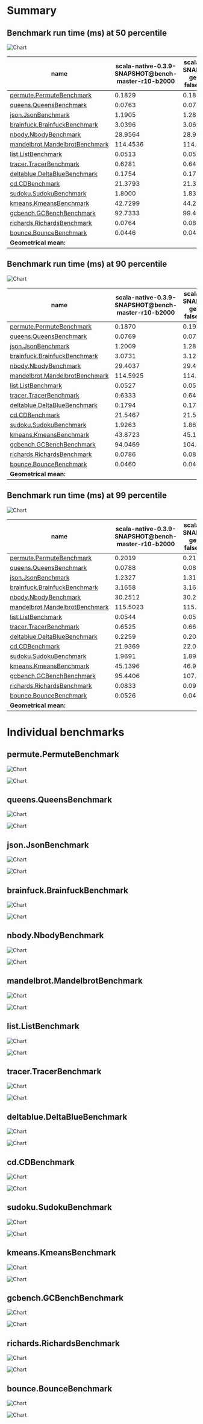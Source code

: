 # Summary
## Benchmark run time (ms) at 50 percentile 
![Chart](relative_percentile_50.png)

|name | scala-native-0.3.9-SNAPSHOT@bench-master-r10-b2000 | scala-native-0.3.9-SNAPSHOT@bench-gengc-1024-4-false-1-r10-b2000 |  | scala-native-0.3.9-SNAPSHOT@bench-gengc-1024-4-true-1-r10-b2000 |  | scala-native-0.3.9-SNAPSHOT@bench-gengc-1024-4-true-2-r10-b2000 | |
| -- | -- | -- | -- | -- | -- | -- | -- |
|[permute.PermuteBenchmark](#permutepermutebenchmark)|0.1829|0.1849|+1.10%|0.1873|+2.40%|0.1849|+1.10%|
|[queens.QueensBenchmark](#queensqueensbenchmark)|0.0763|0.0770|+1.00%|0.0776|+1.72%|0.0770|+0.97%|
|[json.JsonBenchmark](#jsonjsonbenchmark)|1.1905|1.2804|+7.55%|1.1761|__-1.21%__|1.1963|+0.48%|
|[brainfuck.BrainfuckBenchmark](#brainfuckbrainfuckbenchmark)|3.0396|3.0613|+0.71%|3.1956|+5.13%|3.1920|+5.01%|
|[nbody.NbodyBenchmark](#nbodynbodybenchmark)|28.9564|28.9441|__-0.04%__|28.9563|__-0.00%__|28.9405|__-0.05%__|
|[mandelbrot.MandelbrotBenchmark](#mandelbrotmandelbrotbenchmark)|114.4536|114.4363|__-0.02%__|114.9587|+0.44%|114.3464|__-0.09%__|
|[list.ListBenchmark](#listlistbenchmark)|0.0513|0.0512|__-0.14%__|0.0424|__-17.29%__|0.0453|__-11.73%__|
|[tracer.TracerBenchmark](#tracertracerbenchmark)|0.6281|0.6437|+2.49%|0.6427|+2.33%|0.6412|+2.08%|
|[deltablue.DeltaBlueBenchmark](#deltabluedeltabluebenchmark)|0.1754|0.1717|__-2.12%__|0.1781|+1.50%|0.1762|+0.41%|
|[cd.CDBenchmark](#cdcdbenchmark)|21.3793|21.3707|__-0.04%__|21.3774|__-0.01%__|21.3532|__-0.12%__|
|[sudoku.SudokuBenchmark](#sudokusudokubenchmark)|1.8000|1.8388|+2.16%|1.8670|+3.72%|1.8337|+1.87%|
|[kmeans.KmeansBenchmark](#kmeanskmeansbenchmark)|42.7299|44.2044|+3.45%|50.6552|+18.55%|50.1935|+17.47%|
|[gcbench.GCBenchBenchmark](#gcbenchgcbenchbenchmark)|92.7333|99.4872|+7.28%|99.2919|+7.07%|99.3593|+7.15%|
|[richards.RichardsBenchmark](#richardsrichardsbenchmark)|0.0764|0.0836|+9.33%|0.0837|+9.47%|0.0833|+8.98%|
|[bounce.BounceBenchmark](#bouncebouncebenchmark)|0.0446|0.0428|__-4.08%__|0.0442|__-0.84%__|0.0456|+2.30%|
| __Geometrical mean:__|| |+1.85%| |+1.94%| |+2.22%|
## Benchmark run time (ms) at 90 percentile 
![Chart](relative_percentile_90.png)

|name | scala-native-0.3.9-SNAPSHOT@bench-master-r10-b2000 | scala-native-0.3.9-SNAPSHOT@bench-gengc-1024-4-false-1-r10-b2000 |  | scala-native-0.3.9-SNAPSHOT@bench-gengc-1024-4-true-1-r10-b2000 |  | scala-native-0.3.9-SNAPSHOT@bench-gengc-1024-4-true-2-r10-b2000 | |
| -- | -- | -- | -- | -- | -- | -- | -- |
|[permute.PermuteBenchmark](#permutepermutebenchmark)|0.1870|0.1901|+1.67%|0.1921|+2.76%|0.1901|+1.65%|
|[queens.QueensBenchmark](#queensqueensbenchmark)|0.0769|0.0777|+1.10%|0.0781|+1.54%|0.0775|+0.86%|
|[json.JsonBenchmark](#jsonjsonbenchmark)|1.2009|1.2873|+7.20%|1.3047|+8.64%|1.3229|+10.16%|
|[brainfuck.BrainfuckBenchmark](#brainfuckbrainfuckbenchmark)|3.0731|3.1203|+1.54%|3.3465|+8.90%|3.3419|+8.75%|
|[nbody.NbodyBenchmark](#nbodynbodybenchmark)|29.4037|29.4095|+0.02%|29.4284|+0.08%|29.4059|+0.01%|
|[mandelbrot.MandelbrotBenchmark](#mandelbrotmandelbrotbenchmark)|114.5925|114.5559|__-0.03%__|115.1076|+0.45%|114.4686|__-0.11%__|
|[list.ListBenchmark](#listlistbenchmark)|0.0527|0.0522|__-0.91%__|0.0434|__-17.49%__|0.0459|__-12.90%__|
|[tracer.TracerBenchmark](#tracertracerbenchmark)|0.6333|0.6482|+2.35%|0.6503|+2.68%|0.6501|+2.64%|
|[deltablue.DeltaBlueBenchmark](#deltabluedeltabluebenchmark)|0.1794|0.1745|__-2.76%__|0.1852|+3.23%|0.1812|+0.96%|
|[cd.CDBenchmark](#cdcdbenchmark)|21.5467|21.5563|+0.04%|21.5166|__-0.14%__|21.5739|+0.13%|
|[sudoku.SudokuBenchmark](#sudokusudokubenchmark)|1.9263|1.8628|__-3.30%__|1.9153|__-0.57%__|1.8799|__-2.41%__|
|[kmeans.KmeansBenchmark](#kmeanskmeansbenchmark)|43.8723|45.1136|+2.83%|60.8354|+38.66%|60.5737|+38.07%|
|[gcbench.GCBenchBenchmark](#gcbenchgcbenchbenchmark)|94.0469|104.4142|+11.02%|105.7043|+12.40%|107.6463|+14.46%|
|[richards.RichardsBenchmark](#richardsrichardsbenchmark)|0.0786|0.0857|+9.00%|0.0859|+9.32%|0.0854|+8.62%|
|[bounce.BounceBenchmark](#bouncebouncebenchmark)|0.0460|0.0431|__-6.26%__|0.0446|__-3.10%__|0.0459|__-0.14%__|
| __Geometrical mean:__|| |+1.47%| |+3.92%| |+4.21%|
## Benchmark run time (ms) at 99 percentile 
![Chart](relative_percentile_99.png)

|name | scala-native-0.3.9-SNAPSHOT@bench-master-r10-b2000 | scala-native-0.3.9-SNAPSHOT@bench-gengc-1024-4-false-1-r10-b2000 |  | scala-native-0.3.9-SNAPSHOT@bench-gengc-1024-4-true-1-r10-b2000 |  | scala-native-0.3.9-SNAPSHOT@bench-gengc-1024-4-true-2-r10-b2000 | |
| -- | -- | -- | -- | -- | -- | -- | -- |
|[permute.PermuteBenchmark](#permutepermutebenchmark)|0.2019|0.2183|+8.12%|0.1994|__-1.25%__|0.1972|__-2.35%__|
|[queens.QueensBenchmark](#queensqueensbenchmark)|0.0788|0.0800|+1.46%|0.0807|+2.32%|0.0797|+1.06%|
|[json.JsonBenchmark](#jsonjsonbenchmark)|1.2327|1.3108|+6.33%|1.3633|+10.59%|1.3684|+11.01%|
|[brainfuck.BrainfuckBenchmark](#brainfuckbrainfuckbenchmark)|3.1658|3.1641|__-0.05%__|3.4177|+7.96%|3.4544|+9.12%|
|[nbody.NbodyBenchmark](#nbodynbodybenchmark)|30.2512|30.2784|+0.09%|30.5385|+0.95%|30.5116|+0.86%|
|[mandelbrot.MandelbrotBenchmark](#mandelbrotmandelbrotbenchmark)|115.5023|115.4836|__-0.02%__|116.0546|+0.48%|115.4155|__-0.08%__|
|[list.ListBenchmark](#listlistbenchmark)|0.0544|0.0533|__-1.96%__|0.0446|__-18.08%__|0.0471|__-13.31%__|
|[tracer.TracerBenchmark](#tracertracerbenchmark)|0.6525|0.6618|+1.43%|0.6759|+3.60%|0.6767|+3.71%|
|[deltablue.DeltaBlueBenchmark](#deltabluedeltabluebenchmark)|0.2259|0.2037|__-9.82%__|0.2256|__-0.12%__|0.2286|+1.21%|
|[cd.CDBenchmark](#cdcdbenchmark)|21.9369|22.0114|+0.34%|22.8383|+4.11%|22.1186|+0.83%|
|[sudoku.SudokuBenchmark](#sudokusudokubenchmark)|1.9691|1.8931|__-3.86%__|2.5633|+30.18%|1.9260|__-2.19%__|
|[kmeans.KmeansBenchmark](#kmeanskmeansbenchmark)|45.1396|46.9931|+4.11%|71.5790|+58.57%|64.2417|+42.32%|
|[gcbench.GCBenchBenchmark](#gcbenchgcbenchbenchmark)|95.4406|107.4637|+12.60%|107.3752|+12.50%|120.3045|+26.05%|
|[richards.RichardsBenchmark](#richardsrichardsbenchmark)|0.0833|0.0926|+11.20%|0.0931|+11.70%|0.0920|+10.49%|
|[bounce.BounceBenchmark](#bouncebouncebenchmark)|0.0526|0.0480|__-8.73%__|0.0462|__-12.28%__|0.0511|__-2.90%__|
| __Geometrical mean:__|| |+1.23%| |+6.18%| |+5.01%|
# Individual benchmarks
## permute.PermuteBenchmark
![Chart](percentile_permute.PermuteBenchmark.png)

![Chart](example_run_3_permute.PermuteBenchmark.png)

## queens.QueensBenchmark
![Chart](percentile_queens.QueensBenchmark.png)

![Chart](example_run_3_queens.QueensBenchmark.png)

## json.JsonBenchmark
![Chart](percentile_json.JsonBenchmark.png)

![Chart](example_run_3_json.JsonBenchmark.png)

## brainfuck.BrainfuckBenchmark
![Chart](percentile_brainfuck.BrainfuckBenchmark.png)

![Chart](example_run_3_brainfuck.BrainfuckBenchmark.png)

## nbody.NbodyBenchmark
![Chart](percentile_nbody.NbodyBenchmark.png)

![Chart](example_run_3_nbody.NbodyBenchmark.png)

## mandelbrot.MandelbrotBenchmark
![Chart](percentile_mandelbrot.MandelbrotBenchmark.png)

![Chart](example_run_3_mandelbrot.MandelbrotBenchmark.png)

## list.ListBenchmark
![Chart](percentile_list.ListBenchmark.png)

![Chart](example_run_3_list.ListBenchmark.png)

## tracer.TracerBenchmark
![Chart](percentile_tracer.TracerBenchmark.png)

![Chart](example_run_3_tracer.TracerBenchmark.png)

## deltablue.DeltaBlueBenchmark
![Chart](percentile_deltablue.DeltaBlueBenchmark.png)

![Chart](example_run_3_deltablue.DeltaBlueBenchmark.png)

## cd.CDBenchmark
![Chart](percentile_cd.CDBenchmark.png)

![Chart](example_run_3_cd.CDBenchmark.png)

## sudoku.SudokuBenchmark
![Chart](percentile_sudoku.SudokuBenchmark.png)

![Chart](example_run_3_sudoku.SudokuBenchmark.png)

## kmeans.KmeansBenchmark
![Chart](percentile_kmeans.KmeansBenchmark.png)

![Chart](example_run_3_kmeans.KmeansBenchmark.png)

## gcbench.GCBenchBenchmark
![Chart](percentile_gcbench.GCBenchBenchmark.png)

![Chart](example_run_3_gcbench.GCBenchBenchmark.png)

## richards.RichardsBenchmark
![Chart](percentile_richards.RichardsBenchmark.png)

![Chart](example_run_3_richards.RichardsBenchmark.png)

## bounce.BounceBenchmark
![Chart](percentile_bounce.BounceBenchmark.png)

![Chart](example_run_3_bounce.BounceBenchmark.png)

